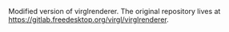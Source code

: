 Modified version of virglrenderer. The original repository lives at https://gitlab.freedesktop.org/virgl/virglrenderer.